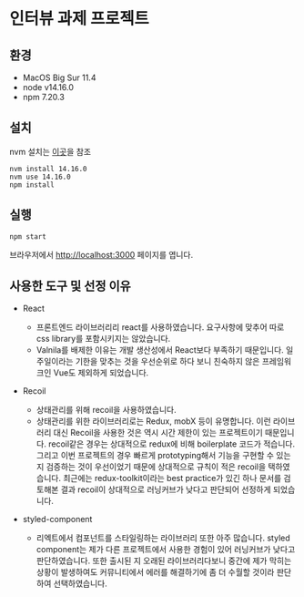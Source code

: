 # 인터뷰 과제 프로젝트

## 환경

- MacOS Big Sur 11.4
- node v14.16.0
- npm 7.20.3

## 설치

nvm 설치는 [이곳](https://github.com/nvm-sh/nvm)을 참조

```
nvm install 14.16.0
nvm use 14.16.0
npm install
```

## 실행

```
npm start
```

브라우저에서 [http://localhost:3000](http://localhost:3000) 페이지를 엽니다.

## 사용한 도구 및 선정 이유

- React

  - 프론트엔드 라이브러리리 react를 사용하였습니다. 요구사항에 맞추어 따로 css library를 포함시키지는 않았습니다.
  - Valnila를 배제한 이유는 개발 생산성에서 React보다 부족하기 때문입니다. 일주일이라는 기한을 맞추는 것을 우선순위로 하다 보니 친숙하지 않은 프레임워크인 Vue도 제외하게 되었습니다.

- Recoil

  - 상태관리를 위해 recoil을 사용하였습니다.
  - 상태관리를 위한 라이브러리로는 Redux, mobX 등이 유명합니다. 이런 라이브러리 대신 Recoil을 사용한 것은 역시 시간 제한이 있는 프로젝트이기 때문입니다. recoil같은 경우는 상대적으로 redux에 비해 boilerplate 코드가 적습니다. 그리고 이번 프로젝트의 경우 빠르게 prototyping해서 기능을 구현할 수 있는 지 검증하는 것이 우선이었기 때문에 상대적으로 규칙이 적은 recoil을 택하였습니다. 최근에는 redux-toolkit이라는 best practice가 있긴 하나 문서를 검토해본 결과 recoil이 상대적으로 러닝커브가 낮다고 판단되어 선정하게 되었습니다.

- styled-component
  - 리엑트에서 컴포넌트를 스타일링하는 라이브러리 또한 아주 많습니다. styled component는 제가 다른 프로젝트에서 사용한 경험이 있어 러닝커브가 낮다고 판단하였습니다. 또한 출시된 지 오래된 라이브러리다보니 중간에 제가 막히는 상황이 발생하여도 커뮤니티에서 에러를 해결하기에 좀 더 수월할 것이라 판단하여 선택하였습니다.
